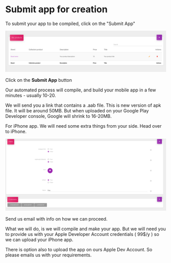 # Submit app for creation

To submit your app to be compiled, click on the "Submit App"

![](../.gitbook/assets/image%20%282%29.png)

Click on the **Submit App** button

Our automated process will compile, and build your mobile app in a few minutes - usually 10-20.

We will send you a link that contains a .aab file. This is new version of apk file. It will be around 50MB. But when uploaded on your Google Play Developer console, Google will shrink to 16-20MB. 



For iPhone app. We will need some extra things from your side. Head over to iPhone.

![](../.gitbook/assets/image%20%287%29.png)

Send us email with info on how we can proceed. 

What we will do, is we will compile and make your app. But we will need you to provide us with your Apple Developer Account credentials \( 99$/y \) so we can upload your iPhone app. 

There is option also to upload the app on ours Apple Dev Account. So please emails us with your requirements.


